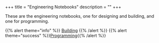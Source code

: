 +++
title = "Engineering Notebooks"
description = ""
+++

These are the engineering notebooks, one for designing and building, and one for programming.



{{% alert theme="info" %}}&nbsp;[Building](/notebook/building/)&nbsp;{{% /alert %}}
{{% alert theme="success" %}}[Programming](/notebook/programming/){{% /alert %}}
